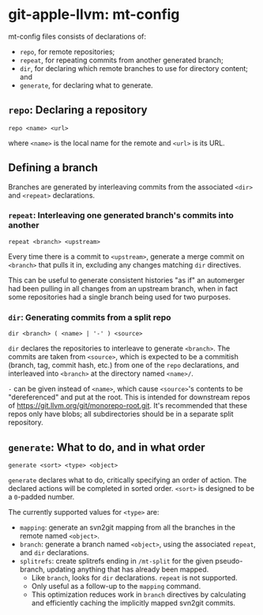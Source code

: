 # git-apple-llvm: mt-config

mt-config files consists of declarations of:

- `repo`, for remote repositories;
- `repeat`, for repeating commits from another generated branch;
- `dir`, for declaring which remote branches to use for directory content; and
- `generate`, for declaring what to generate.

## `repo`: Declaring a repository

```
repo <name> <url>
```

where `<name>` is the local name for the remote and `<url>` is its URL.

## Defining a branch

Branches are generated by interleaving commits from the associated `<dir>` and
`<repeat>` declarations.

### `repeat`: Interleaving one generated branch's commits into another

```
repeat <branch> <upstream>
```

Every time there is a commit to `<upstream>`, generate a merge commit on
`<branch>` that pulls it in, excluding any changes matching `dir` directives.

This can be useful to generate consistent histories "as if" an automerger had
been pulling in all changes from an upstream branch, when in fact some
repositories had a single branch being used for two purposes.

### `dir`: Generating commits from a split repo

```
dir <branch> ( <name> | '-' ) <source>
```

`dir` declares the repositories to interleave to generate `<branch>`.  The
commits are taken from `<source>`, which is expected to be a commitish (branch,
tag, commit hash, etc.) from one of the `repo` declarations, and interleaved into `<branch>` at the directory named `<name>/`.

`-` can be given instead of `<name>`, which cause `<source>`'s contents to be
"dereferenced" and put at the root.  This is intended for downstream repos of
<https://git.llvm.org/git/monorepo-root.git>.  It's recommended that these
repos only have blobs; all subdirectories should be in a separate split
repository.

## `generate`: What to do, and in what order

```
generate <sort> <type> <object>
```

`generate` declares what to do, critically specifying an order of action.  The
declared actions will be completed in sorted order.  `<sort>` is designed to be
a `0`-padded number.

The currently supported values for `<type>` are:

- `mapping`: generate an svn2git mapping from all the branches in the remote
  named `<object>`.
- `branch`: generate a branch named `<object>`, using the associated
  `repeat`, and `dir` declarations.
- `splitrefs`: create splitrefs ending in `/mt-split` for the given
  pseudo-branch, updating anything that has already been mapped.
    - Like `branch`, looks for `dir` declarations.  `repeat` is not supported.
    - Only useful as a follow-up to the `mapping` command.
    - This optimization reduces work in `branch` directives by calculating and
      efficiently caching the implicitly mapped svn2git commits.
